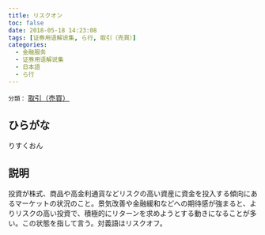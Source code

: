 ```yaml
---
title: リスクオン
toc: false
date: 2018-05-18 14:23:08
tags: [证券用语解说集, ら行, 取引（売買）]
categories:
  - 金融服务
  - 证券用语解说集
  - 日本語
  - ら行
---
```


`分類：` [取引（売買）](/tags/取引（売買）/)

## ひらがな

りすくおん

## 説明

投資が株式、商品や高金利通貨などリスクの高い資産に資金を投入する傾向にあるマーケットの状況のこと。景気改善や金融緩和などへの期待感が強まると、よりリスクの高い投資で、積極的にリターンを求めようとする動きになることが多い。この状態を指して言う。対義語はリスクオフ。
